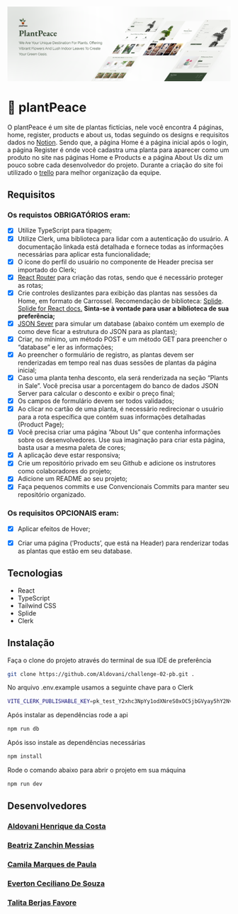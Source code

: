 <img src="./.github/preview.png"/>

# 🌱 plantPeace
O plantPeace é um site de plantas fictícias, nele você encontra 4 páginas, home, register, products e about us, todas seguindo os designs e requisitos dados no [Notion](https://dramatic-water-ade.notion.site/Desafio-2-Semana-8-956e3babfbc04f9aa29dde186cddaba5). Sendo que, a página Home é a página inicial após o login, a página Register é onde você cadastra uma planta para aparecer como um produto no site nas páginas Home e Products e a página About Us diz um pouco sobre cada desenvolvedor do projeto. Durante a criação do site foi utilizado o [trello](https://trello.com/b/93wJ5xlD/challenge-02-pb) para melhor organização da equipe.
## Requisitos

### Os requistos OBRIGATÓRIOS eram:
- [x] Utilize TypeScript para tipagem;
- [x] Utilize Clerk, uma biblioteca para lidar com a autenticação do usuário. A documentação linkada está detalhada e fornece todas as informações necessárias para aplicar esta funcionalidade;
- [x] O ícone do perfil do usuário no componente de Header precisa ser importado do Clerk;
- [x] [React Router](https://reactrouter.com/en/main) para criação das rotas, sendo que é necessário proteger as rotas;
- [x] Crie controles deslizantes para exibição das plantas nas sessões da Home, em formato de Carrossel. Recomendação de biblioteca: [Splide](https://splidejs.com/). [Splide for React docs.](https://splidejs.com/integration/react-splide/) **Sinta-se à vontade para usar a biblioteca de sua preferência;**
- [x] [JSON Sever](https://github.com/typicode/json-server) para simular um database (abaixo contém um exemplo de como deve ficar a estrutura do JSON para as plantas);
- [x] Criar, no mínimo, um método POST e um método GET para preencher o “database” e ler as informações;
- [x] Ao preencher o formulário de registro, as plantas devem ser renderizadas em tempo real nas duas sessões de plantas da página inicial;
- [x] Caso uma planta tenha desconto, ela será renderizada na seção “Plants in Sale”. Você precisa usar a porcentagem do banco de dados JSON Server para calcular o desconto e exibir o preço final;
- [x] Os campos de formulário devem ser todos validados;
- [x] Ao clicar no cartão de uma planta, é necessário redirecionar o usuário para a rota específica que contém suas informações detalhadas (Product Page);
- [x] Você precisa criar uma página “About Us” que contenha informações sobre os desenvolvedores. Use sua imaginação para criar esta página, basta usar a mesma paleta de cores;
- [x] A aplicação deve estar responsiva;
- [x] Crie um repositório privado em seu Github e adicione os instrutores como colaboradores do projeto;
- [x] Adicione um README ao seu projeto;
- [x] Faça pequenos commits e use Convencionais Commits para manter seu repositório organizado.

### Os requisitos OPCIONAIS eram:
- [x] Aplicar efeitos de Hover;
- [x] Criar uma página (’Products’, que está na Header) para renderizar todas as plantas que estão em seu database.


## Tecnologias
* React
* TypeScript
* Tailwind CSS
* Splide
* Clerk

## Instalação
Faça o clone do projeto através do terminal de sua IDE de preferência
```bash
git clone https://github.com/Aldovani/challenge-02-pb.git .
```

No arquivo .env.example usamos a seguinte chave para o Clerk
```bash
VITE_CLERK_PUBLISHABLE_KEY=pk_test_Y2xhc3NpYy1odXNreS0xOC5jbGVyay5hY2NvdW50cy5kZXYk
```

Após instalar as dependências rode a api
```bash
npm run db
```
Após isso instale as dependências necessárias
```bash
npm install
```

Rode o comando abaixo para abrir o projeto em sua máquina
```bash
npm run dev
```

## Desenvolvedores
### [Aldovani Henrique da Costa](https://github.com/Aldovani)
### [Beatriz Zanchin Messias](https://github.com/Biazanchin)
### [Camila Marques de Paula](https://github.com/itsmecamila)
### [Everton Ceciliano De Souza](https://github.com/EvertonCeciliano)
### [Talita Berjas Favore](https://github.com/itsmecamila)
